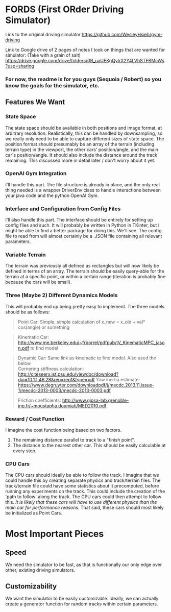 # FORDS (First ORder Driving Simulator)

Link to the original driving simulator https://github.com/WesleyHsieh/gym-driving

Link to Google drive of 2 pages of notes I took on things that are wanted for simulator: (Take with a grain of salt)
https://drive.google.com/drive/folders/0B_uaUEKgQylrX2Y4LVhSTFBMcWs?usp=sharing


### For now, the readme is for you guys (Sequoia / Robert) so you know the goals for the simulator, etc. 

## Features We Want
### State Space 
  The state space should be available in both positions and image format, at arbitrary resolution. Realistically, this can be handled by downsampling, so we really only need to be able to capture different sizes of state space. The position format should presumably be an array of the terrain (including terrain type) in the viewport, the other cars' position/angle, and the main car's position/angle. It should also include the distance around the track remaining. This discussed more in detail later / don't worry about it yet.

### OpenAI Gym Integration
   I'll handle this part. The file structure is already in place, and the only real thing needed is a wrapper DriverEnv class to handle interactions between your java code and the python OpenAI Gym.
   
### Interface and Configuration from Config Files
  I'll also handle this part. The interface should be entirely for setting up config files and such. It will probably be written in Python in TKinter, but I might be able to find a better package for doing this. We'll see. The config file to read from will almost certainly be a .JSON file containing all relevant parameters.
  
### Variable Terrain
  The terrain was previously all defined as rectangles but will now likely be defined in terms of an array. The terrain should be easily query-able for the terrain at a specific point, or within a certain range (iteration is probably fine because the cars will be small).
  
### Three (Maybe 2) Different Dynamics Models
  This will probably end up being pretty easy to implement. The three models should be as follows:
   
>  Point Car: Simple, simple calculation of x_new = x_old + vel\* cos(angle) or something

> Kinematic Car: http://www.me.berkeley.edu/~frborrel/pdfpub/IV_KinematicMPC_jason.pdf to find model

> Dynamic Car: Same link as kinematic to find model. Also used the below    
>    Cornering stiffness calculation:
>       http://citeseerx.ist.psu.edu/viewdoc/download?doi=10.1.1.46.28&rep=rep1&type=pdf
>    Yaw inertia estimate:
>        https://www.degruyter.com/downloadpdf/j/mecdc.2013.11.issue-1/mecdc-2013-0003/mecdc-2013-0003.pdf
>
>    Friction coefficients:
>        http://www.gipsa-lab.grenoble-inp.fr/~moustapha.doumiati/MED2010.pdf

### Reward / Cost Function
  I imagine the cost function being based on two factors. 
  1. The remaining distance parallel to track to a "finish point".
  2. The distance to the nearest other car.
  This should be easily calculable at every step.

### CPU Cars
  The CPU cars should ideally be able to follow the track. I imagine that we could handle this by creating separate physics and track/terrain files. The track/terrain file could have some statistics about it precomputed, before running any experiments on the track. This could include the creation of the 'path to follow' along the track. The CPU cars could then attempt to follow this. *It is likely that these cars will have to use different physics than the main car for performance reasons.* That said, these cars should most likely be initialized as Point Cars. 

# Most Important Pieces
## Speed
  We need the simulator to be fast, as that is functionally our only edge over other, existing driving simulators.

## Customizability
  We want the simulator to be easily customizable. Ideally, we can actually create a generator function for random tracks within certain parameters. 
